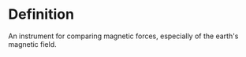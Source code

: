 # Definition

An instrument for comparing magnetic forces, especially of the earth's
magnetic field.
